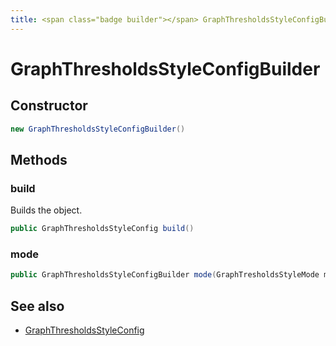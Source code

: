 ```yaml
---
title: <span class="badge builder"></span> GraphThresholdsStyleConfigBuilder
---
```

# <span class="badge builder"></span> GraphThresholdsStyleConfigBuilder

## Constructor

```java
new GraphThresholdsStyleConfigBuilder()
```
## Methods

### <span class="badge object-method"></span> build

Builds the object.

```java
public GraphThresholdsStyleConfig build()
```

### <span class="badge object-method"></span> mode

```java
public GraphThresholdsStyleConfigBuilder mode(GraphTresholdsStyleMode mode)
```

## See also

 * <span class="badge object-type-class"></span> [GraphThresholdsStyleConfig](./object-GraphThresholdsStyleConfig.md)

